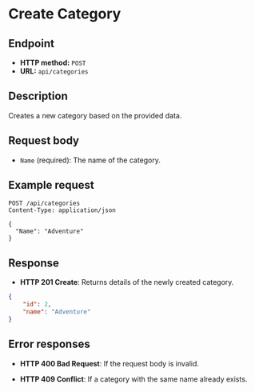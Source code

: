 # Create Category

## Endpoint

* **HTTP method:** `POST`
* **URL:** `api/categories`

## Description

Creates a new category based on the provided data.

## Request body

* `Name` (required): The name of the category.

## Example request

```http
POST /api/categories
Content-Type: application/json

{
  "Name": "Adventure"
}
```

## Response

* **HTTP 201 Create**: Returns details of the newly created category.

```json
{
    "id": 2,
    "name": "Adventure"
}
```

## Error responses

* **HTTP 400 Bad Request**: If the request body is invalid.

* **HTTP 409 Conflict**: If a category with the same name already exists.